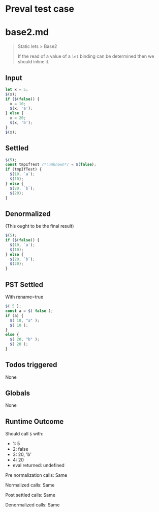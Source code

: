# Preval test case

# base2.md

> Static lets > Base2
>
> If the read of a value of a `let` binding can be determined then we should inline it.

## Input

`````js filename=intro
let x = 5;
$(x);
if ($(false)) {
  x = 10;
  $(x, 'a');
} else {
  x = 20;
  $(x, 'b');
}
$(x);
`````


## Settled


`````js filename=intro
$(5);
const tmpIfTest /*:unknown*/ = $(false);
if (tmpIfTest) {
  $(10, `a`);
  $(10);
} else {
  $(20, `b`);
  $(20);
}
`````


## Denormalized
(This ought to be the final result)

`````js filename=intro
$(5);
if ($(false)) {
  $(10, `a`);
  $(10);
} else {
  $(20, `b`);
  $(20);
}
`````


## PST Settled
With rename=true

`````js filename=intro
$( 5 );
const a = $( false );
if (a) {
  $( 10, "a" );
  $( 10 );
}
else {
  $( 20, "b" );
  $( 20 );
}
`````


## Todos triggered


None


## Globals


None


## Runtime Outcome


Should call `$` with:
 - 1: 5
 - 2: false
 - 3: 20, 'b'
 - 4: 20
 - eval returned: undefined

Pre normalization calls: Same

Normalized calls: Same

Post settled calls: Same

Denormalized calls: Same
